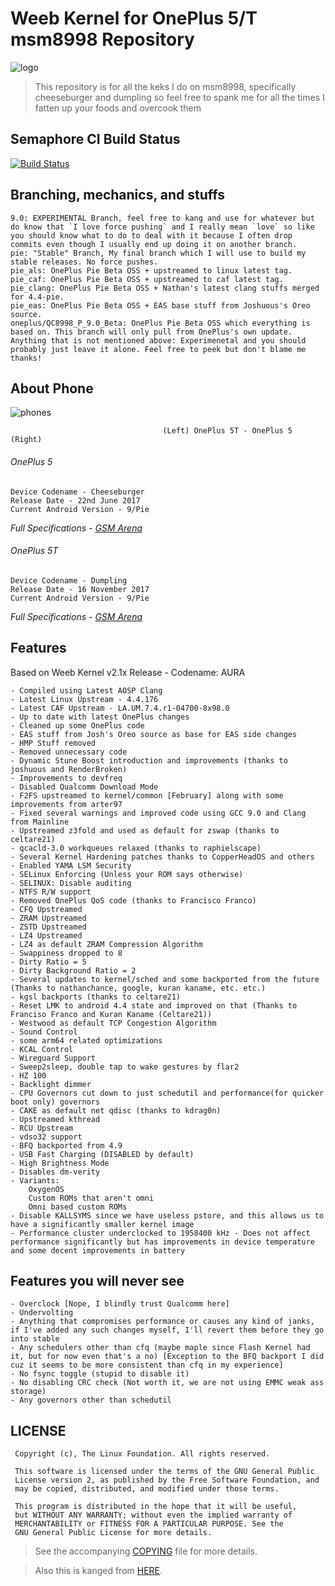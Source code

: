 # Weeb Kernel for OnePlus 5/T msm8998 Repository

![logo](https://img.xda-cdn.com/6suyxKjsTSz7Oba53XGoKRgEagg=/https%3A%2F%2Fi.imgur.com%2Fha29jHc.png)

> This repository is for all the keks I do on msm8998, specifically cheeseburger and dumpling so feel free to spank me for all the times I fatten up your foods and overcook them

## Semaphore CI Build Status
[![Build Status](https://semaphoreci.com/api/v1/whoknowswhoiam/weebmsm8998-pie/branches/9-0/badge.svg)](https://semaphoreci.com/whoknowswhoiam/weebmsm8998-pie)
## Branching, mechanics, and stuffs
```
9.0: EXPERIMENTAL Branch, feel free to kang and use for whatever but do know that `I love force pushing` and I really mean `love` so like you should know what to do to deal with it because I often drop commits even though I usually end up doing it on another branch.
pie: "Stable" Branch, My final branch which I will use to build my stable releases. No force pushes.
pie_als: OnePlus Pie Beta OSS + upstreamed to linux latest tag.
pie_caf: OnePlus Pie Beta OSS + upstreamed to caf latest tag.
pie_clang: OnePlus Pie Beta OSS + Nathan's latest clang stuffs merged for 4.4-pie.
pie_eas: OnePlus Pie Beta OSS + EAS base stuff from Joshuous's Oreo source.
oneplus/QC8998_P_9.0_Beta: OnePlus Pie Beta OSS which everything is based on. This branch will only pull from OnePlus's own update.
Anything that is not mentioned above: Experimenetal and you should probably just leave it alone. Feel free to peek but don't blame me thanks!
```
## About Phone
![phones](https://telegra.ph/file/00a5eb3b0b5dd14e4c065.png)

`									(Left) OnePlus 5T - OnePlus 5 (Right)									`	
###### OnePlus 5
```
Device Codename - Cheeseburger
Release Date - 22nd June 2017
Current Android Version - 9/Pie
```
*Full Specifications - [GSM Arena](https://www.gsmarena.com/oneplus_5-8647.php)*

###### OnePlus 5T
```
Device Codename - Dumpling
Release Date - 16 November 2017
Current Android Version - 9/Pie
```
*Full Specifications - [GSM Arena](https://www.gsmarena.com/oneplus_5t-8912.php)*


## Features
Based on Weeb Kernel v2.1x Release - Codename: AURA
```
- Compiled using Latest AOSP Clang
- Latest Linux Upstream - 4.4.176
- Latest CAF Upstream - LA.UM.7.4.r1-04700-8x98.0
- Up to date with latest OnePlus changes
- Cleaned up some OnePlus code
- EAS stuff from Josh's Oreo source as base for EAS side changes
- HMP Stuff removed
- Removed unnecessary code
- Dynamic Stune Boost introduction and improvements (thanks to joshuous and RenderBroken)
- Improvements to devfreq
- Disabled Qualcomm Download Mode
- F2FS upstreamed to kernel/common [February] along with some improvements from arter97
- Fixed several warnings and improved code using GCC 9.0 and Clang from Mainline
- Upstreamed z3fold and used as default for zswap (thanks to celtare21)
- qcacld-3.0 workqueues relaxed (thanks to raphielscape)
- Several Kernel Hardening patches thanks to CopperHeadOS and others
- Enabled YAMA LSM Security
- SELinux Enforcing (Unless your ROM says otherwise)
- SELINUX: Disable auditing
- NTFS R/W support
- Removed OnePlus QoS code (thanks to Francisco Franco)
- CFQ Upstreamed
- ZRAM Upstreamed
- ZSTD Upstreamed
- LZ4 Upstreamed
- LZ4 as default ZRAM Compression Algorithm
- Swappiness dropped to 8
- Dirty Ratio = 5
- Dirty Background Ratio = 2
- Several updates to kernel/sched and some backported from the future (Thanks to nathanchance, google, kuran kaname, etc. etc.)
- kgsl backports (thanks to celtare21)
- Reset LMK to android 4.4 state and improved on that (Thanks to Franciso Franco and Kuran Kaname (Celtare21))
- Westwood as default TCP Congestion Algorithm
- Sound Control
- some arm64 related optimizations
- KCAL Control
- Wireguard Support
- Sweep2sleep, double tap to wake gestures by flar2
- HZ 100
- Backlight dimmer
- CPU Governors cut down to just schedutil and performance(for quicker boot only) governors
- CAKE as default net qdisc (thanks to kdrag0n)
- Upstreamed kthread
- RCU Upstream
- vdso32 support
- BFQ backported from 4.9
- USB Fast Charging (DISABLED by default)
- High Brightness Mode
- Disables dm-verity
- Variants:
	OxygenOS
	Custom ROMs that aren't omni
	Omni based custom ROMs
- Disable KALLSYMS since we have useless pstore, and this allows us to have a significantly smaller kernel image
- Performance cluster underclocked to 1958400 kHz - Does not affect performance significantly but has improvements in device temperature and some decent improvements in battery
```

## Features you will never see
```
- Overclock [Nope, I blindly trust Qualcomm here]
- Undervolting
- Anything that compromises performance or causes any kind of janks, if I've added any such changes myself, I'll revert them before they go into stable
- Any schedulers other than cfq (maybe maple since Flash Kernel had it, but for now even that's a no) [Exception to the BFQ backport I did cuz it seems to be more consistent than cfq in my experience]
- No fsync toggle (stupid to disable it)
- No disabling CRC check (Not worth it, we are not using EMMC weak ass storage)
- Any governors other than schedutil
```

## LICENSE
```
 Copyright (c), The Linux Foundation. All rights reserved.
 
 This software is licensed under the terms of the GNU General Public
 License version 2, as published by the Free Software Foundation, and
 may be copied, distributed, and modified under those terms.
 
 This program is distributed in the hope that it will be useful,
 but WITHOUT ANY WARRANTY; without even the implied warranty of
 MERCHANTABILITY or FITNESS FOR A PARTICULAR PURPOSE. See the
 GNU General Public License for more details.
```
> See the accompanying [COPYING](https://github.com/whoknowswhoiam/weebmsm8998-pie/blob/9.0/COPYING) file for more details.

> Also this is kanged from [HERE](https://github.com/RaphielGang/bash_kernel_sdm845/tree/README).